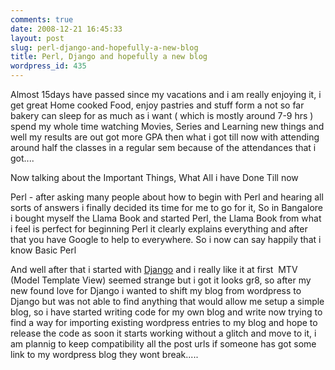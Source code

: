 ```yaml
---
comments: true
date: 2008-12-21 16:45:33
layout: post
slug: perl-django-and-hopefully-a-new-blog
title: Perl, Django and hopefully a new blog
wordpress_id: 435
---
```


Almost 15days have passed since my vacations and i am really enjoying it, i get great Home cooked Food, enjoy pastries and stuff form a not so far bakery can sleep for as much as i want ( which is mostly around 7-9 hrs ) spend my whole time watching Movies, Series and Learning new things and well my results are out got more GPA then what i got till now with attending around half the classes in a regular sem because of the attendances that i got....

Now talking about the Important Things, What All i have Done Till now

Perl - after asking many people about how to begin with Perl and hearing all sorts of answers i finally decided its time for me to go for it, So in Bangalore i bought myself the Llama Book and started Perl, the Llama Book from what i feel is perfect for beginning Perl it clearly explains everything and after that you have Google to help to everywhere. So i now can say happily that i know Basic Perl

And well after that i started with [Django](http://djangoproject.com) and i really like it at first  MTV  (Model Template View) seemed strange but i got it looks gr8, so after my new found love for Django i wanted to shift my blog from wordpress to Django but was not able to find anything that would allow me setup a simple blog, so i have started writing code for my own blog and write now trying to find a way for importing existing wordpress entries to my blog and hope to release the code as soon it starts working without a glitch and move to it, i am plannig to keep compatibility all the post urls if someone has got some link to my wordpress blog they wont break.....
